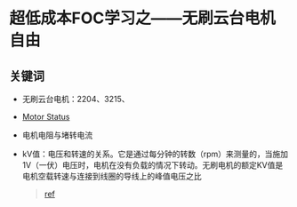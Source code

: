 # 超低成本FOC学习之——无刷云台电机自由

## 关键词

- 无刷云台电机：2204、3215、

- [Motor Status](https://github.com/scottbez1/smartknob/wiki/Motor-Status)

- 电机电阻与堵转电流

- kV值：电压和转速的关系。它是通过每分钟的转数（rpm）来测量的，当施加1V（一伏）电压时，电机在没有负载的情况下转动。无刷电机的额定KV值是电机空载转速与连接到线圈的导线上的峰值电压之比

  > [ref](https://www.rotordronepro.com/understanding-kv-ratings/)

